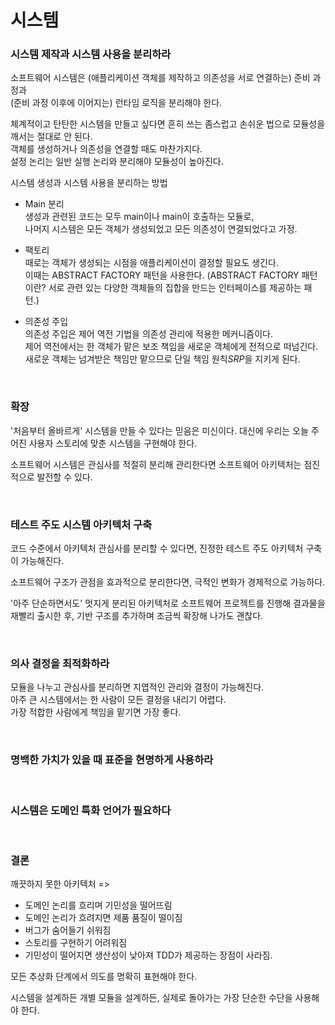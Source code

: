 시스템
===

### 시스템 제작과 시스템 사용을 분리하라

소프트웨어 시스템은 (애플리케이션 객체를 제작하고 의존성을 서로 연결하는) 준비 과정과 <br>
(준비 과정 이후에 이어지는) 런타임 로직을 분리해야 한다.

체계적이고 탄탄한 시스템을 만들고 싶다면 흔히 쓰는 좀스럽고 손쉬운 법으로 모듈성을 깨서는 절대로 안 된다. <br>
객체를 생성하거나 의존성을 연결할 때도 마찬가지다. <br>
설정 논리는 일반 실행 논리와 분리해야 모듈성이 높아진다.

시스템 생성과 시스템 사용을 분리하는 방법 <br>
- Main 분리 <br>
  생성과 관련된 코드는 모두 main이나 main이 호출하는 모듈로, <br>
  나머지 시스템은 모든 객체가 생성되었고 모든 의존성이 연결되었다고 가정.

- 팩토리 <br>
  때로는 객체가 생성되는 시점을 애플리케이션이 결정할 필요도 생긴다. <br>
  이때는 ABSTRACT FACTORY 패턴을 사용한다.
  (ABSTRACT FACTORY 패턴이란? 서로 관련 있는 다양한 객체들의 집합을 만드는 인터페이스를 제공하는 패턴.)

- 의존성 주입 <br>
  의존성 주입은 제어 역전 기법을 의존성 관리에 적용한 메커니즘이다. <br>
  제어 역전에서는 한 객체가 맡은 보조 책임을 새로운 객체에게 전적으로 떠넘긴다. <br>
  새로운 객체는 넘겨받은 책임만 맡으므로 단일 책임 원칙*SRP*을 지키게 된다.

<br>

### 확장

'처음부터 올바르게' 시스템을 만들 수 있다는 믿음은 미신이다. 대신에 우리는 오늘 주어진 사용자 스토리에 맞춘 시스템을 구현해야 한다.

소프트웨어 시스템은 관심사를 적절히 분리해 관리한다면 소프트웨어 아키텍처는 점진적으로 발전할 수 있다.

<br>

### 테스트 주도 시스템 아키텍처 구축

코드 수준에서 아키텍처 관심사를 분리할 수 있다면, 진정한 테스트 주도 아키텍처 구축이 가능해진다.

소프트웨어 구조가 관점을 효과적으로 분리한다면, 극적인 변화가 경제적으로 가능하다.

'아주 단순하면서도' 멋지게 분리된 아키텍처로 소프트웨어 프로젝트를 진행해 결과물을 재빨리 출시한 후, 기반 구조를 추가하며 조금씩 확장해 나가도 괜찮다.

<br>

### 의사 결정을 최적화하라

모듈을 나누고 관심사를 분리하면 지엽적인 관리와 결정이 가능해진다. <br>
아주 큰 시스템에서는 한 사람이 모든 결정을 내리기 어렵다. <br>
가장 적합한 사람에게 책임을 맡기면 가장 좋다.

<br>

### 명백한 가치가 있을 때 표준을 현명하게 사용하라

<br>

### 시스템은 도메인 특화 언어가 필요하다

<br>

### 결론

깨끗하지 못한 아키텍처 =><br>
- 도메인 논리를 흐리며 기민성을 떨어뜨림
- 도메인 논리가 흐려지면 제품 품질이 떨이짐
- 버그가 숨어들기 쉬워짐
- 스토리를 구현하기 어려워짐
- 기민성이 떨어지면 생산성이 낮아져 TDD가 제공하는 장점이 사라짐.

모든 추상화 단계에서 의도를 명확히 표현해야 한다.

시스템을 설계하든 개별 모듈을 설계하든, 실제로 돌아가는 가장 단순한 수단을 사용해야 한다.

<br>

